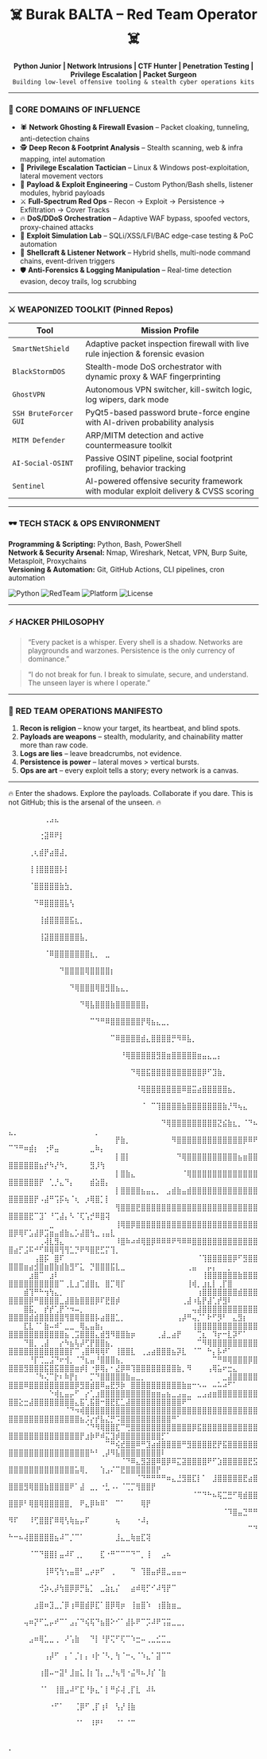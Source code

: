 <h1 align="center">☠️ Burak BALTA – Red Team Operator ☠️</h1>               
<p align="center">
<b>Python Junior | Network Intrusions | CTF Hunter | Penetration Testing | Privilege Escalation | Packet Surgeon</b><br>
  <code>Building low-level offensive tooling & stealth cyber operations kits</code>
</p>

---

### 🧠 CORE DOMAINS OF INFLUENCE
- 🕷️ **Network Ghosting & Firewall Evasion** – Packet cloaking, tunneling, anti-detection chains  
- 🕵️ **Deep Recon & Footprint Analysis** – Stealth scanning, web & infra mapping, intel automation  
- 🚪 **Privilege Escalation Tactician** – Linux & Windows post-exploitation, lateral movement vectors  
- 🧰 **Payload & Exploit Engineering** – Custom Python/Bash shells, listener modules, hybrid payloads  
- ⚔️ **Full-Spectrum Red Ops** – Recon → Exploit → Persistence → Exfiltration → Cover Tracks  
- 🔥 **DoS/DDoS Orchestration** – Adaptive WAF bypass, spoofed vectors, proxy-chained attacks  
- 🧪 **Exploit Simulation Lab** – SQLi/XSS/LFI/BAC edge-case testing & PoC automation  
- 🐚 **Shellcraft & Listener Network** – Hybrid shells, multi-node command chains, event-driven triggers  
- 🛡️ **Anti-Forensics & Logging Manipulation** – Real-time detection evasion, decoy trails, log scrubbing  

---

### ⚔️ WEAPONIZED TOOLKIT (Pinned Repos)

| Tool | Mission Profile |
|------|----------------|
| `SmartNetShield` | Adaptive packet inspection firewall with live rule injection & forensic evasion |
| `BlackStormDOS` | Stealth-mode DoS orchestrator with dynamic proxy & WAF fingerprinting |
| `GhostVPN` | Autonomous VPN switcher, kill-switch logic, log wipers, dark mode |
| `SSH BruteForcer GUI` | PyQt5-based password brute-force engine with AI-driven probability analysis |
| `MITM Defender` | ARP/MITM detection and active countermeasure toolkit |
| `AI-Social-OSINT` | Passive OSINT pipeline, social footprint profiling, behavior tracking |
| `Sentinel` | AI-powered offensive security framework with modular exploit delivery & CVSS scoring |

---

### 🕶️ TECH STACK & OPS ENVIRONMENT

**Programming & Scripting:** Python, Bash, PowerShell  
**Network & Security Arsenal:** Nmap, Wireshark, Netcat, VPN, Burp Suite, Metasploit, Proxychains  
**Versioning & Automation:** Git, GitHub Actions, CLI pipelines, cron automation  

![Python](https://img.shields.io/badge/python-3.10-blue?logo=python&style=flat)
![RedTeam](https://img.shields.io/badge/type-red--team-critical?style=flat)
![Platform](https://img.shields.io/badge/platform-linux%20%7C%20windows-informational?style=flat)
![License](https://img.shields.io/badge/license-MIT-green)

---

### ⚡ HACKER PHILOSOPHY
> “Every packet is a whisper. Every shell is a shadow. Networks are playgrounds and warzones. Persistence is the only currency of dominance.”  

> “I do not break for fun. I break to simulate, secure, and understand. The unseen layer is where I operate.”  

---

### 🧩 RED TEAM OPERATIONS MANIFESTO
1. **Recon is religion** – know your target, its heartbeat, and blind spots.  
2. **Payloads are weapons** – stealth, modularity, and chainability matter more than raw code.  
3. **Logs are lies** – leave breadcrumbs, not evidence.  
4. **Persistence is power** – lateral moves > vertical bursts.  
5. **Ops are art** – every exploit tells a story; every network is a canvas.  

---

🔥 Enter the shadows. Explore the payloads. Collaborate if you dare. This is not GitHub; this is the arsenal of the unseen. 🔥

⠀⠀⠀⠀⠀⠀⠀⢀⣠⣄⠀⠀⠀⠀⠀⠀⠀⠀⠀⠀⠀⠀⠀⠀⠀⠀⠀⠀⠀⠀⠀⠀⠀⠀⠀⠀⠀⠀⠀⠀⠀⠀⠀⠀⠀⠀⠀⠀⠀⠀⠀⠀⠀⠀⠀⠀⠀⠀⠀⠀⠀⠀⠀⠀⠀⠀⠀⠀⠀⠀⠀⠀⠀⠀⠀⠀⠀⠀⠀⠀⠀⠀⠀⠀⠀⠀⠀⠀⠀⠀⠀⠀⠀⠀⠀⠀
⠀⠀⠀⠀⠀⠀⢐⣽⠿⠟⡇⠀⠀⠀⠀⠀⠀⠀⠀⠀⠀⠀⠀⠀⠀⠀⠀⠀⠀⠀⠀⠀⠀⠀⠀⠀⠀⠀⠀⠀⠀⠀⠀⠀⠀⠀⠀⠀⠀⠀⠀⠀⠀⠀⠀⠀⠀⠀⠀⠀⠀⠀⠀⠀⠀⠀⠀⠀⠀⠀⠀⠀⠀⠀⠀⠀⠀⠀⠀⠀⠀⠀⠀⠀⠀⠀⠀⠀⠀⠀⠀⠀⠀⠀⠀⠀
⠀⠀⠀⠀⢀⢆⣾⡟⣴⣿⣼⡀⠀⠀⠀⠀⠀⠀⠀⠀⠀⠀⠀⠀⠀⠀⠀⠀⠀⠀⠀⠀⠀⠀⠀⠀⠀⠀⠀⠀⠀⠀⠀⠀⠀⠀⠀⠀⠀⠀⠀⠀⠀⠀⠀⠀⠀⠀⠀⠀⠀⠀⠀⠀⠀⠀⠀⠀⠀⠀⠀⠀⠀⠀⠀⠀⠀⠀⠀⠀⠀⠀⠀⠀⠀⠀⠀⠀⠀⠀⠀⠀⠀⠀⠀⠀
⠀⠀⠀⠀⢸⢸⣿⣿⣿⣿⡧⡇⠀⠀⠀⠀⠀⠀⠀⠀⠀⠀⠀⠀⠀⠀⠀⠀⠀⠀⠀⠀⠀⠀⠀⠀⠀⠀⠀⠀⠀⠀⠀⠀⠀⠀⠀⠀⠀⠀⠀⠀⠀⠀⠀⠀⠀⠀⠀⠀⠀⠀⠀⠀⠀⠀⠀⠀⠀⠀⠀⠀⠀⠀⠀⠀⠀⠀⠀⠀⠀⠀⠀⠀⠀⠀⠀⠀⠀⠀⠀⠀⠀⠀⠀⠀
⠀⠀⠀⠀⠈⣿⣿⣿⣿⣿⣷⣳⡀⠀⠀⠀⠀⠀⠀⠀⠀⠀⠀⠀⠀⠀⠀⠀⠀⠀⠀⠀⠀⠀⠀⠀⠀⠀⠀⠀⠀⠀⠀⠀⠀⠀⠀⠀⠀⠀⠀⠀⠀⠀⠀⠀⠀⠀⠀⠀⠀⠀⠀⠀⠀⠀⠀⠀⠀⠀⠀⠀⠀⠀⠀⠀⠀⠀⠀⠀⠀⠀⠀⠀⠀⠀⠀⠀⠀⠀⠀⠀⠀⠀⠀⠀
⠀⠀⠀⠀⠀⠙⠿⣿⣿⣿⣿⣧⢣⠀⠀⠀⠀⠀⠀⠀⠀⠀⠀⠀⠀⠀⠀⠀⠀⠀⠀⠀⠀⠀⠀⠀⠀⠀⠀⠀⠀⠀⠀⠀⠀⠀⠀⠀⠀⠀⠀⠀⠀⠀⠀⠀⠀⠀⠀⠀⠀⠀⠀⠀⠀⠀⠀⠀⠀⠀⠀⠀⠀⠀⠀⠀⠀⠀⠀⠀⠀⠀⠀⠀⠀⠀⠀⠀⠀⠀⠀⠀⠀⠀⠀⠀
⠀⠀⠀⠀⠀⠀⢸⣾⣿⣿⣿⣿⣯⣆⡀⠀⠀⠀⠀⠀⠀⠀⠀⠀⠀⠀⠀⠀⠀⠀⠀⠀⠀⠀⠀⠀⠀⠀⠀⠀⠀⠀⠀⠀⠀⠀⠀⠀⠀⠀⠀⠀⠀⠀⠀⠀⠀⠀⠀⠀⠀⠀⠀⠀⠀⠀⠀⠀⠀⠀⠀⠀⠀⠀⠀⠀⠀⠀⠀⠀⠀⠀⠀⠀⠀⠀⠀⠀⠀⠀⠀⠀⠀⠀⠀⠀
⠀⠀⠀⠀⠀⠀⢸⣽⣿⣿⣿⣿⣿⣿⣧⡀⠀⠀⠀⠀⠀⠀⠀⠀⠀⠀⠀⠀⠀⠀⠀⠀⠀⠀⠀⠀⠀⠀⠀⠀⠀⠀⠀⠀⠀⠀⠀⠀⠀⠀⠀⠀⠀⠀⠀⠀⠀⠀⠀⠀⠀⠀⠀⠀⠀⠀⠀⠀⠀⠀⠀⠀⠀⠀⠀⠀⠀⠀⠀⠀⠀⠀⠀⠀⠀⠀⠀⠀⠀⠀⠀⠀⠀⠀⠀⠀
⠀⠀⠀⠀⠀⠀⠀⠈⠿⣿⣿⣿⣿⣿⣿⣿⣆⡀⠀⣀⠀⠀⠀⠀⠀⠀⠀⠀⠀⠀⠀⠀⠀⠀⠀⠀⠀⠀⠀⠀⠀⠀⠀⠀⠀⠀⠀⠀⠀⠀⠀⠀⠀⠀⠀⠀⠀⠀⠀⠀⠀⠀⠀⠀⠀⠀⠀⠀⠀⠀⠀⠀⠀⠀⠀⠀⠀⠀⠀⠀⠀⠀⠀⠀⠀⠀⠀⠀⠀⠀⠀⠀⠀⠀⠀⠀
⠀⠀⠀⠀⠀⠀⠀⠀⠀⠀⠙⣿⣿⣿⣿⢿⣿⣿⣿⣿⡆⠀⠀⠀⠀⠀⠀⠀⠀⠀⠀⠀⠀⠀⠀⠀⠀⠀⠀⠀⠀⠀⠀⠀⠀⠀⠀⠀⠀⠀⠀⠀⠀⠀⠀⠀⠀⠀⠀⠀⠀⠀⠀⠀⠀⠀⠀⠀⠀⠀⠀⠀⠀⠀⠀⠀⠀⠀⠀⠀⠀⠀⠀⠀⠀⠀⠀⠀⠀⠀⠀⠀⠀⠀⠀⠀
⠀⠀⠀⠀⠀⠀⠀⠀⠀⠀⠀⠀⠙⢿⣿⣿⣿⢿⣿⣻⣿⣦⣄⡀⠀⠀⠀⠀⠀⠀⠀⠀⠀⠀⠀⠀⠀⠀⠀⠀⠀⠀⠀⠀⠀⠀⠀⠀⠀⠀⠀⠀⠀⠀⠀⠀⠀⠀⠀⠀⠀⠀⠀⠀⠀⠀⠀⠀⠀⠀⠀⠀⠀⠀⠀⠀⠀⠀⠀⠀⠀⠀⠀⠀⠀⠀⠀⠀⠀⠀⠀⠀⠀⠀⠀⠀
⠀⠀⠀⠀⠀⠀⠀⠀⠀⠀⠀⠀⠀⠀⠙⢿⣧⣿⣿⣿⣷⣿⣿⣿⣿⣿⣿⡄⠀⠀⠀⠀⠀⠀⠀⠀⠀⠀⠀⠀⠀⠀⠀⠀⠀⠀⠀⠀⠀⠀⠀⠀⠀⠀⠀⠀⠀⠀⠀⠀⠀⠀⠀⠀⠀⠀⠀⠀⠀⠀⠀⠀⠀⠀⠀⠀⠀⠀⠀⠀⠀⠀⠀⠀⠀⠀⠀⠀⠀⠀⠀⠀⠀⠀⠀⠀
⠀⠀⠀⠀⠀⠀⠀⠀⠀⠀⠀⠀⠀⠀⠀⠀⠉⠙⠛⠿⣿⣿⣿⣿⣿⣿⡟⢿⣦⣄⣀⡀⠀⠀⠀⠀⠀⠀⠀⠀⠀⠀⠀⠀⠀⠀⠀⠀⠀⠀⠀⠀⠀⠀⠀⠀⠀⠀⠀⠀⠀⠀⠀⠀⠀⠀⠀⠀⠀⠀⠀⠀⠀⠀⠀⠀⠀⠀⠀⠀⠀⠀⠀⠀⠀⠀⠀⠀⠀⠀⠀⠀⠀⠀⠀⠀
⠀⠀⠀⠀⠀⠀⠀⠀⠀⠀⠀⠀⠀⠀⠀⠀⠀⠀⠀⠀⠉⠿⣿⣿⣿⣿⣾⣄⣿⣿⣿⣿⡛⠻⠿⣧⡀⠀⠀⠀⠀⠀⠀⠀⠀⠀⠀⠀⠀⠀⠀⠀⠀⠀⠀⠀⠀⠀⠀⠀⠀⠀⠀⠀⠀⠀⠀⠀⠀⠀⠀⠀⠀⠀⠀⠀⠀⠀⠀⠀⠀⠀⠀⠀⠀⠀⠀⠀⠀⠀⠀⠀⠀⠀⠀⠀
⠀⠀⠀⠀⠀⠀⠀⠀⠀⠀⠀⠀⠀⠀⠀⠀⠀⠀⠀⠀⠀⠀⠘⢿⣿⣿⣿⣿⣿⣻⣿⣶⣿⣿⣿⣿⣿⣶⣤⣄⣀⡄⠀⠀⠀⠀⠀⠀⠀⠀⠀⠀⠀⠀⠀⠀⠀⠀⠀⠀⠀⠀⠀⠀⠀⠀⠀⠀⠀⠀⠀⠀⠀⠀⠀⠀⠀⠀⠀⠀⠀⠀⠀⠀⠀⠀⠀⠀⠀⠀⠀⠀⠀⠀⠀⠀
⠀⠀⠀⠀⠀⠀⠀⠀⠀⠀⠀⠀⠀⠀⠀⠀⠀⠀⠀⠀⠀⠀⠀⠀⠙⢿⣿⣯⣿⣿⣿⣿⣿⣿⣿⣿⣿⣿⡿⠋⣹⣷⡀⠀⠀⠀⠀⠀⠀⠀⠀⠀⠀⠀⠀⠀⠀⠀⠀⠀⠀⠀⠀⠀⠀⠀⠀⠀⠀⠀⠀⠀⠀⠀⠀⠀⠀⠀⠀⠀⠀⠀⠀⠀⠀⠀⠀⠀⠀⠀⠀⠀⠀⠀⠀⠀
⠀⠀⠀⠀⠀⠀⠀⠀⠀⠀⠀⠀⠀⠀⠀⠀⠀⠀⠀⠀⠀⠀⠀⠀⠀⠘⢿⣿⣿⣿⣿⣿⣿⣿⠿⣿⣭⣴⣿⣿⣿⣿⣿⣦⡀⠀⠀⠀⠀⠀⠀⠀⠀⠀⠀⠀⠀⠀⠀⠀⠀⠀⠀⠀⠀⠀⠀⠀⠀⠀⠀⠀⠀⠀⠀⠀⠀⠀⠀⠀⠀⠀⠀⠀⠀⠀⠀⠀⠀⠀⠀⠀⠀⠀⠀⠀
⠀⠀⠀⠀⠀⠀⠀⠀⠀⠀⠀⠀⠀⠀⠀⠀⠀⠀⠀⠀⠀⠀⠀⠀⠀⠀⠈⠀⠉⢹⣿⣿⣿⣿⣷⣿⣿⣿⣿⣿⣿⣿⣷⡘⠻⢦⣄⠀⠀⠀⠀⠀⠀⠀⠀⠀⠀⠀⠀⠀⠀⠀⠀⠀⠀⠀⠀⠀⠀⠀⠀⠀⠀⠀⠀⠀⠀⠀⠀⠀⠀⠀⠀⠀⠀⠀⠀⠀⠀⠀⠀⠀⠀⠀⠀⠀
⠀⠀⠀⠀⠀⠀⠀⠀⠀⠀⠀⠀⠀⠀⠀⠀⠀⠀⠀⠀⠀⠀⠀⠀⠀⠀⠀⠀⠀⠀⠙⢿⣿⣿⣿⣿⣿⣿⣿⣿⣿⣝⣮⣷⣆⡀⠈⠙⠦⣄⡀⠀⠀⠀⠀⠀⠀⠀⠀⠀⠀⠀⠀⠀⠀⠀⡀⠀⠀⠀⠀⠀⠀⠀⠀⠀⠀⠀⠀⠀⠀⠀⠀⠀⠀⠀⠀⠀⠀⠀⠀⠀⠀⠀⠀⠀
⠀⠀⠀⠀⠀⠀⠀⠀⠀⠀⠀⠀⠀⠀⠀⠀⠀⠀⠀⠀⠀⡟⣷⡀⠀⠀⠀⠀⠀⠀⠀⠀⠻⣿⣿⣿⣿⣿⣿⣿⣿⣿⣿⣿⣿⣿⡿⠿⠟⠉⠙⠛⠶⣾⡆⠀⢐⠟⣤⠀⠀⠀⠀⠀⠀⣀⠷⡄⠀⠀⠀⠀⠀⠀⠀⠀⠀⠀⠀⠀⠀⠀⠀⠀⠀⠀⠀⠀⠀⠀⠀⠀⠀⠀⠀⠀
⠀⠀⠀⠀⠀⠀⠀⠀⠀⠀⠀⠀⠀⠀⠀⠀⠀⠀⠀⠀⠀⡇⣿⡇⠀⠀⠀⠀⠀⠀⠀⠀⠀⠙⢿⣿⣿⣿⣿⣿⣿⣿⣿⣿⣿⣦⣶⣿⣿⣿⣿⣿⣿⣿⣿⣦⡞⠳⡜⠳⡀⠀⠀⠀⠀⣻⡸⢳⠀⠀⠀⠀⠀⠀⠀⠀⠀⠀⠀⠀⠀⠀⠀⠀⠀⠀⠀⠀⠀⠀⠀⠀⠀⠀⠀⠀
⠀⠀⠀⠀⠀⠀⠀⠀⠀⠀⠀⠀⠀⠀⠀⠀⠀⠀⠀⠀⠀⡇⣿⣷⣄⠀⠀⠀⠀⠀⠀⠀⠀⠀⠈⢿⣿⣿⣿⣿⣿⣿⣿⣿⣿⣿⣿⣿⣿⣿⣿⣿⣿⣿⣿⡟⠀⢁⡘⣄⠙⡄⠀⠀⠀⣾⣵⣿⡄⠀⠀⠀⠀⠀⠀⠀⠀⠀⠀⠀⠀⠀⠀⠀⠀⠀⠀⠀⠀⠀⠀⠀⠀⠀⠀⠀
⠀⠀⠀⠀⠀⠀⠀⠀⠀⠀⠀⠀⠀⠀⠀⠀⠀⠀⠀⠀⠀⡇⣿⣿⣿⣿⣦⣤⣄⡀⠀⣠⣾⣷⣤⣾⣿⣿⣿⣿⣿⣿⣿⣿⣿⣿⣿⣿⣿⣿⣿⣿⣿⣿⡟⠠⣼⠛⢩⡯⢦⠈⢆⠀⡰⢿⣿⡁⡇⠀⠀⠀⠀⠀⠀⠀⠀⠀⠀⠀⠀⠀⠀⠀⠀⠀⠀⠀⠀⠀⠀⠀⠀⠀⠀⠀
⠀⠀⠀⠀⠀⠀⠀⠀⠀⠀⠀⠀⠀⠀⠀⠀⠀⠀⠀⠀⠀⢻⣿⣿⣿⣟⣿⣿⣿⣿⣿⣿⣿⣿⣿⣿⣿⣿⣿⣿⣿⣿⣿⣿⣿⣿⣿⣿⣿⣿⣿⣿⣿⣟⠉⣹⠁⠘⢉⣼⡄⠣⠈⢏⢡⡚⠿⣿⢽⠀⠀⠀⠀⠀⠀⠀⠀⠀⠀⠀⠀⠀⠀⠀⠀⠀⠀⠀⠀⠀⠀⠀⠀⠀⠀⠀
⠀⠀⠀⠀⠀⠀⠀⠀⣀⠀⠀⠀⠀⠀⠀⠀⠀⠀⠀⠀⠀⢸⢿⣿⡿⣿⣿⣿⣿⣿⣿⣿⣿⣿⣿⣿⣿⣿⣿⣿⣿⣿⣿⣿⣿⣿⣿⣿⣿⣿⡿⢿⠏⣡⣼⡿⣩⣶⣤⣾⣷⣄⡡⣼⣿⢳⣀⢠⣤⣇⠀⠀⠀⠀⠀⠀⠀⠀⠀⠀⠀⠀⠀⠀⠀⠀⠀⠀⠀⠀⠀⠀⠀⠀⠀⠀
⠀⠀⠀⠀⠀⠀⢀⢼⣇⣻⣄⠀⠀⠀⠀⠀⠀⠀⠀⠀⠀⠸⣿⠷⠴⠾⢿⣿⡿⠿⠿⠿⠟⠻⠿⠿⣿⣿⣿⣿⣿⣿⣿⣿⣿⣿⣿⣿⣿⣿⣴⡋⣨⠯⠚⠋⠿⢿⠿⢻⢻⣁⡙⠟⠻⣿⣟⣋⡍⢹⡀⠀⠀⠀⠀⠀⠀⠀⠀⠀⠀⠀⠀⠀⠀⠀⠀⠀⠀⠀⠀⠀⠀⠀⠀⠀
⠀⠀⠀⠀⠀⢠⣿⡯⠀⣿⠏⠀⠀⠀⠀⠀⠀⠀⠀⠀⠀⠀⠀⠀⠀⠀⠀⠀⠀⠀⠀⠀⠀⠀⠀⠀⠀⠈⢹⣿⣿⣿⣿⣿⡿⠋⣻⣿⣿⣿⣿⣿⣶⣴⣺⣿⣶⣿⣷⣾⣷⣻⠋⣅⠀⡙⣿⣿⣿⣯⣇⣀⠀⠀⠀⠀⠀⠀⠀⠀⠀⠀⠀⠀⢀⣤⠀⠀⡤⡄⠀⠀⡀⠀⠀⠀
⠀⠀⠀⠀⣰⣿⠉⠀⣰⠇⠀⠀⠀⠀⠀⠀⠀⠀⠀⠀⠀⠀⠀⠀⠀⠀⠀⠀⠀⠀⠀⠀⠀⠀⠀⠀⠀⠀⢸⣿⣿⣿⣿⣿⣿⣷⣿⣿⣿⣿⣿⣿⣿⣿⣿⣿⣿⣿⣿⠉⢀⣇⣰⢉⣾⣿⣆⠀⣿⡉⢿⡏⠀⠀⠀⠀⠀⠀⠀⠀⠀⠀⠀⠀⢸⢾⡀⣰⣆⡇⢀⡏⣿⠀⠀⠀
⠀⠀⠀⣾⢹⠛⠓⢲⢳⣄⡀⠀⠀⠀⠀⠀⠀⠀⠀⠀⠀⠀⠀⠀⠀⠀⠀⠀⠀⠀⠀⠀⠀⠀⠀⠀⠀⢰⣿⣿⣿⣿⣿⣿⣿⣾⣿⣿⣿⣿⣿⣿⣿⡿⠛⣿⣿⣿⣿⣀⣼⣿⣷⣿⣿⣿⡿⠏⣟⣿⡾⠀⠀⠀⠀⠀⠀⠀⠀⠀⠀⠀⠀⢀⣼⠰⣧⡟⣼⢁⡞⣻⠇⠀⠀⠀
⠀⠀⠀⣿⣯⡀⠀⡞⡞⢁⡟⠑⠲⠤⡀⠀⠀⠀⠀⠀⠀⠀⠀⠀⠀⠀⠀⠀⠀⠀⠀⠀⠀⠀⠀⠀⢤⣼⣿⣿⣿⣿⣿⣿⣿⣿⣿⣿⣿⣿⣿⣿⣿⣾⣾⣿⣿⣿⣿⣿⢻⣿⢿⣿⣿⣿⡧⣴⣿⣿⣁⡀⠀⠀⠀⠀⠀⠀⠀⠀⠀⠀⢠⡼⠛⢤⡈⠁⠗⠋⡻⠃⠀⣄⣻⡆
⠀⠀⠀⣏⣇⠈⠁⣷⠤⠾⠁⣀⣀⠀⢿⣄⣤⣷⡄⠀⠀⠀⠀⠀⠀⠀⠀⠀⠀⠀⠀⠀⠀⠀⠀⠀⢸⣿⣿⣿⣿⣿⣿⣿⣿⣿⣿⣿⣿⣿⣿⣿⣿⣿⣿⣿⣿⣿⣿⣿⣦⢀⣩⣿⣿⣿⣄⣾⣻⠻⣿⣿⣷⡶⠀⠀⠀⠀⢀⣼⣀⣴⡟⠀⠀⠀⢉⣆⠀⠹⡖⠒⣇⡽⠋⠁
⠀⠀⠀⠙⣿⡀⢀⣼⠀⠀⡔⠳⣦⢧⡼⢋⡟⣿⣿⣦⡀⠀⠀⠀⠀⠀⠀⠀⠀⠀⠀⠀⠀⠀⠀⠀⠀⠉⠻⢿⣿⣿⣿⣿⣿⣿⣿⣿⣿⣿⣿⣿⣿⣿⣿⣿⣿⣿⣿⣿⣿⡏⠉⢠⣿⠿⢿⢿⠏⠀⢸⣿⣿⣇⠀⢀⣠⣴⣿⣿⣿⣦⡽⣇⠀⠈⠉⠀⠓⡄⡧⠞⠁⠀⠀⠀
⠀⠀⠀⠀⠘⡏⢉⣀⣨⠙⠖⢺⡀⠈⠙⣆⣤⠘⣿⣿⣿⣦⡀⠀⠀⠀⠀⠀⠀⠀⠀⠀⠀⠀⠀⠀⠀⠀⠀⠀⠉⠛⠿⢿⣿⣿⣿⡿⣿⣿⣿⣿⣻⣿⣿⣿⣯⣿⣯⣿⣿⣿⣶⡾⡇⠐⡿⢿⡄⠂⣜⡿⠿⢹⣿⣿⣿⣿⣿⣿⣿⣿⣷⡀⠻⠀⠀⠀⢠⢿⣥⠖⣒⣄⠀⠀
⠀⠀⠀⠀⠀⠈⠳⢌⠉⡗⠆⠷⡟⡆⠀⠀⡉⠙⣿⣿⣿⣿⣿⣷⣤⣀⡀⠀⠀⠀⠀⠀⠀⠀⠀⠀⠀⠀⠀⠀⠀⠀⣀⣼⣿⣿⣿⣿⣿⣿⣿⣿⠿⣿⣿⣿⣿⣿⣿⣿⣿⣿⡿⣻⣿⣾⣿⠿⣤⣟⡻⡷⠀⣿⣿⣿⣿⣿⣿⣿⣿⣿⣿⣷⣶⠒⠢⠤⠀⠤⠥⠴⠋⠁⠀⠀
⠀⠀⠀⠀⠀⠀⠀⠀⠑⢾⣆⣤⡤⠋⠀⡔⢁⣰⣿⣿⣿⣿⣿⣿⣿⣿⣿⣿⣶⣶⣤⣦⣀⣠⣤⣀⠀⣀⣠⣴⣶⣿⣿⣿⣿⣿⣿⣿⣿⣿⣿⣕⣒⣼⣿⣿⣿⣿⣿⣿⣿⣿⣄⣯⢁⣯⣿⠒⣿⣟⣏⣁⣼⣿⣿⣿⣿⣿⣿⣿⣿⣿⣿⠟⠉⠀⠀⠀⠀⠀⠀⠀⠀⠀⠀⠀
⠀⠀⠀⠀⠀⠀⠀⠀⠀⠀⠀⠈⠙⠲⢾⣿⣿⣿⣿⣿⣿⣿⣿⣿⣿⣿⣿⣿⣿⣿⣿⣿⣿⣿⣿⣿⣿⣿⣿⣿⣿⣿⣿⣿⣿⣿⣿⣿⣿⣿⣿⣿⣿⣿⣿⣿⣿⣿⣿⣿⣿⣿⣿⣦⡨⡔⡞⣧⣌⡛⠩⣿⣿⣿⣿⣿⣿⣿⣿⣿⣿⠛⠁⠀⠀⠀⠀⠀⠀⠀⠀⠀⠀⠀⠀⠀
⠀⠀⠀⠀⠀⠀⠀⠀⠀⠀⠀⠀⠀⠀⠀⠈⠙⠻⢿⣿⣿⣏⠉⢛⣿⣿⣿⣿⣿⣿⣿⣿⣿⣿⣿⣿⡿⣯⣿⣿⣿⣿⣿⣿⣿⣿⣿⣿⣿⣿⣿⣿⣿⣿⣿⣿⣿⣿⣿⣿⣿⣿⣿⡟⣰⡷⠟⠾⣍⣹⡾⣿⣿⣿⣿⣿⣿⣿⣿⡋⠁⠀⠀⠀⠀⠀⠀⠀⠀⠀⠀⠀⠀⠀⠀⠀
⠀⠀⠀⠀⠀⠀⠀⠀⠀⠀⠀⠀⠀⠀⠀⠀⠀⠀⠀⠉⠛⢮⣞⣿⣿⠿⠛⣹⣴⣾⣿⣿⣿⣿⠛⣻⣿⣿⣿⣿⣟⡟⣯⣿⣿⣿⣿⣿⣿⣿⣿⣿⣿⣿⣿⣿⣿⣿⣿⣿⣿⣿⣿⣿⣿⠓⠃⢀⡼⠻⣧⣿⣿⣿⣿⣿⣿⣿⣿⠇⠀⠀⠀⠀⠀⠀⠀⠀⠀⠀⠀⠀⠀⠀⠀⠀
⠀⠀⠀⠀⠀⠀⠀⠀⠀⠀⠀⠀⠀⠀⠀⠀⠀⠀⠀⠀⠀⠀⠈⠙⠿⣄⣻⣽⣿⠿⣿⡿⠿⣍⣽⣿⣿⣿⣿⠟⠋⣱⣿⣿⣿⣿⣿⣟⣫⣿⣿⣿⣿⣿⣿⣿⣿⣿⣿⣿⣿⣿⣥⢿⡀⠀⠀⢱⣠⠌⠉⣟⣿⣿⣿⣿⣿⣿⡟⠀⠀⠀⠀⠀⠀⠀⠀⠀⠀⠀⠀⠀⠀⠀⠀⠀
⠀⠀⠀⠀⠀⠀⠀⠀⠀⠀⠀⠀⠀⠀⠀⠀⠀⠀⠀⠀⠀⠀⠀⠀⠀⠈⠙⠛⠛⠛⠛⠶⣄⣘⣻⣿⣏⡇⠁⠀⣸⣿⣿⣿⣿⣿⣟⣴⣿⣿⣿⣿⣻⢿⣿⣿⣷⣿⣿⣿⣿⠟⠁⣼⠀⣀⡀⠐⣃⠠⠄⠈⢉⡉⢻⣿⣿⡟⠀⠀⠀⠀⠀⠀⠀⠀⠀⠀⠀⠀⠀⠀⠀⠀⠀⠀
⠀⠀⠀⠀⠀⠀⠀⠀⠀⠀⠀⠀⠀⠀⠀⠀⠀⠀⠀⠀⠀⠀⠀⠀⠀⠀⠀⠀⠀⠀⠀⠀⠀⠀⠀⠀⠈⠉⠙⠓⠦⢯⣉⣛⠋⢿⣾⣿⣿⣿⣿⡿⠃⢿⣿⢿⣿⣿⣿⣿⣿⡀⠀⠟⣄⡿⠷⠿⠁⠀⠉⠁⠀⠀⠀⢿⡟⠀⠀⠀⠀⠀⠀⠀⠀⠀⠀⠀⠀⠀⠀⠀⠀⠀⠀⠀
⠀⠀⠀⠀⠀⠀⠀⠀⠀⠀⠀⠀⠀⠀⠀⠀⠀⠀⠀⠀⠀⠀⠀⠀⠀⠀⠀⠀⠀⠀⠀⠀⠀⠀⠀⠀⠀⠀⠀⠀⠀⠀⠈⠹⣿⣤⣙⠛⠛⠻⠏⠀⠀⠸⢋⣿⣿⡏⠿⢿⢣⢷⣦⡤⠏⠀⠀⠀⠀⠀⢦⠀⠀⠀⠐⠼⡄⠀⠀⠀⠀⠀⠀⠀⠀⠀⠀⠀⠀⠀⠀⠀⠀⠀⠀⠀
⠀⠀⠀⠀⠀⠀⠀⠀⠀⠀⠀⠀⠀⠀⠀⠀⠀⠀⠀⠀⠀⠀⠀⠀⠀⠀⠀⠀⠀⠀⠀⠀⠀⠀⠀⠀⠀⠀⠀⠀⠀⠀⠀⠀⠀⠀⠀⠉⠙⠓⠒⠦⢼⣿⣿⣿⣿⣿⣦⠼⠉⡈⠉⠁⠀⠀⠀⠀⠀⠀⣸⣄⣀⢷⣶⣏⢽⠀⠀⠀⠀⠀⠀⠀⠀⠀⠀⠀⠀⠀⠀⠀⠀⠀⠀⠀
⠀⠀⠀⠀⠀⠀⠀⠀⠀⠀⠀⠀⠀⠀⠀⠀⠀⠀⠀⠀⠀⠀⠀⠀⠀⠀⠀⠀⠀⠀⠀⠀⠀⠀⠀⠀⠀⠀⠀⠀⠀⠀⠀⠀⠀⠀⠀⠀⠀⠀⠀⠀⠀⠈⠉⠙⣿⣿⡇⣤⠼⠏⢀⡀⠀⠀⠀⣏⠐⠛⠉⠉⠉⠙⠉⡀⢸⠀⠀⣠⠦⠀⠀⠀⠀⠀⠀⠀⠀⠀⠀⠀⠀⠀⠀⠀
⠀⠀⠀⠀⠀⠀⠀⠀⠀⠀⠀⠀⠀⠀⠀⠀⠀⠀⠀⠀⠀⠀⠀⠀⠀⠀⠀⠀⠀⠀⠀⠀⠀⠀⠀⠀⠀⠀⠀⠀⠀⠀⠀⠀⠀⠀⠀⠀⠀⠀⠀⠀⠀⠀⠀⠀⢸⠿⢫⢳⢢⣤⣿⠃⣀⡴⡶⠋⠀⢀⠀⠀⠀⠙⠀⢹⣿⣤⡾⣿⣀⣤⣤⠤⠀⠀⠀⠀⠀⠀⠀⠀⠀⠀⠀⠀
⠀⠀⠀⠀⠀⠀⠀⠀⠀⠀⠀⠀⠀⠀⠀⠀⠀⠀⠀⠀⠀⠀⠀⠀⠀⠀⠀⠀⠀⠀⠀⠀⠀⠀⠀⠀⠀⠀⠀⠀⠀⠀⠀⠀⠀⠀⠀⠀⠀⠀⠀⠀⠀⠀⠀⢚⡵⢄⡼⢳⣿⡿⡿⡛⣧⡁⠀⣀⣵⣆⡌⠀⠀⣴⠾⢿⡋⠊⠼⢻⡟⠉⠀⠀⠀⠀⠀⠀⠀⠀⠀⠀⠀⠀⠀⠀
⠀⠀⠀⠀⠀⠀⠀⠀⠀⠀⠀⠀⠀⠀⠀⠀⠀⠀⠀⠀⠀⠀⠀⠀⠀⠀⠀⠀⠀⠀⠀⠀⠀⠀⠀⠀⠀⠀⠀⠀⠀⠀⠀⠀⠀⠀⠀⠀⠀⠀⠀⠀⠀⠀⣰⣿⠶⣹⣀⡈⡿⢰⠿⣿⣾⡿⣏⠁⣿⡿⢿⡶⠀⢸⣶⣿⠱⠀⢰⣿⣷⣶⣀⠀⠀⠀⠀⠀⠀⠀⠀⠀⠀⠀⠀⠀
⠀⠀⠀⠀⠀⠀⠀⠀⠀⠀⠀⠀⠀⠀⠀⠀⠀⠀⠀⠀⠀⠀⠀⠀⠀⠀⠀⠀⠀⠀⠀⠀⠀⠀⠀⠀⠀⠀⠀⠀⠀⠀⠀⠀⠀⠀⠀⠀⠀⠀⠀⠀⢤⠶⡝⠋⣁⡤⠞⠉⠁⣠⡌⠙⢮⢯⠙⣦⣿⠕⠊⠁⣼⡧⠟⠉⡩⠼⠟⢩⣭⣀⣀⡀⠀⠀⠀⠀⠀⠀⠀⠀⠀⠀⠀⠀
⠀⠀⠀⠀⠀⠀⠀⠀⠀⠀⠀⠀⠀⠀⠀⠀⠀⠀⠀⠀⠀⠀⠀⠀⠀⠀⠀⠀⠀⠀⠀⠀⠀⠀⠀⠀⠀⠀⠀⠀⠀⠀⠀⠀⠀⠀⠀⠀⠀⠀⠀⠀⠀⣠⠶⢿⣁⣀⢀⠀⠜⢡⣷⠀⠀⠙⡇⠘⡟⢍⠋⢏⠉⠱⣒⠤⢀⣀⣊⣉⣀⠀⠀⠀⠀⠀⠀⠀⠀⠀⠀⠀⠀⠀⠀⠀
⠀⠀⠀⠀⠀⠀⠀⠀⠀⠀⠀⠀⠀⠀⠀⠀⠀⠀⠀⠀⠀⠀⠀⠀⠀⠀⠀⠀⠀⠀⠀⠀⠀⠀⠀⠀⠀⠀⠀⠀⠀⠀⠀⠀⠀⠀⠀⠀⠀⠀⠀⠀⠀⠀⠀⠀⢠⡼⠋⠀⡄⠁⡈⡆⡄⠰⡗⠈⠣⡀⢳⠈⠒⢄⠈⠱⣄⠁⣽⠉⠉⠀⠀⠀⠀⠀⠀⠀⠀⠀⠀⠀⠀⠀⠀⠀
⠀⠀⠀⠀⠀⠀⠀⠀⠀⠀⠀⠀⠀⠀⠀⠀⠀⠀⠀⠀⠀⠀⠀⠀⠀⠀⠀⠀⠀⠀⠀⠀⠀⠀⠀⠀⠀⠀⠀⠀⠀⠀⠀⠀⠀⠀⠀⠀⠀⠀⠀⠀⠀⠀⠀⢰⣿⠤⠒⣽⠃⣸⣶⣅⢸⡆⢹⡄⣀⡘⢦⢻⠐⣬⠻⠦⡸⡎⠈⣷⠀⠀⠀⠀⠀⠀⠀⠀⠀⠀⠀⠀⠀⠀⠀⠀
⠀⠀⠀⠀⠀⠀⠀⠀⠀⠀⠀⠀⠀⠀⠀⠀⠀⠀⠀⠀⠀⠀⠀⠀⠀⠀⠀⠀⠀⠀⠀⠀⠀⠀⠀⠀⠀⠀⠀⠀⠀⠀⠀⠀⠀⠀⠀⠀⠀⠀⠀⠀⠀⠀⠀⠈⠁⠀⢸⣿⣠⠼⠋⣏⠘⡷⣄⠁⡇⠛⡮⢼⢀⡏⣇⠀⠼⠧⠀⠀⠀⠀⠀⠀⠀⠀⠀⠀⠀⠀⠀⠀⠀⠀⠀⠀
⠀⠀⠀⠀⠀⠀⠀⠀⠀⠀⠀⠀⠀⠀⠀⠀⠀⠀⠀⠀⠀⠀⠀⠀⠀⠀⠀⠀⠀⠀⠀⠀⠀⠀⠀⠀⠀⠀⠀⠀⠀⠀⠀⠀⠀⠀⠀⠀⠀⠀⠀⠀⠀⠀⠀⠀⠀⠐⠋⠁⠀⠀⢈⡿⠋⢀⡏⢰⠇⠀⢣⡜⢸⣷⠀⠀⠀⠀⠀⠀⠀⠀⠀⠀⠀⠀⠀⠀⠀⠀⠀⠀⠀⠀⠀⠀
⠀⠀⠀⠀⠀⠀⠀⠀⠀⠀⠀⠀⠀⠀⠀⠀⠀⠀⠀⠀⠀⠀⠀⠀⠀⠀⠀⠀⠀⠀⠀⠀⠀⠀⠀⠀⠀⠀⠀⠀⠀⠀⠀⠀⠀⠀⠀⠀⠀⠀⠀⠀⠀⠀⠀⠀⠀⠀⠀⠀⠀⠀⠈⠁⠀⠸⠟⠃⠀⠀⠈⠁⠈⠉⠀⠀⠀⠀⠀⠀⠀⠀⠀⠀⠀⠀⠀⠀⠀⠀⠀⠀⠀⠀⠀⠀
⠀⠀⠀⠀⠀⠀⠀⠀⠀⠀⠀⠀⠀⠀⠀⠀⠀⠀⠀⠀⠀⠀⠀⠀⠀⠀⠀⠀⠀⠀⠀⠀⠀⠀⠀⠀⠀⠀⠀⠀⠀⠀⠀⠀⠀⠀⠀⠀⠀⠀⠀⠀⠀⠀⠀⠀⠀⠀⠀⠀⠀⠀⠀⠀⠀⠀⠀⠀⠀⠀⠀⠀⠀⠀⠀⠀⠀⠀⠀⠀⠀⠀⠀⠀⠀⠀⠀⠀⠀⠀⠀⠀⠀⠀⠀⠀
⠄⠀⠀⠀⠀⠀⠀⠀⠀⠀⠀⠀⠀⠀⠀⠀⠀⠀⠀⠀⠀⠀⠀⠀⠀⠀⠀⠀⠀⠀⠀⠀⠀⠀⠀⠀⠀⠀⠀⠀⠀⠀⠀⠀⠀⠀⠀⠀⠀⠀⠀⠀⠀⠀⠀⠀⠀⠀⠀⠀⠀⠀⠀⠀⠀⠀⠀⠀⠀⠀⠀⠀⠀⠀⠀⠀⠀⠀⠀⠀⠀⠀⠀⠀⠀⠀⠀⠀⠀⠀⠀⠀⠀⠀⠀⠀

